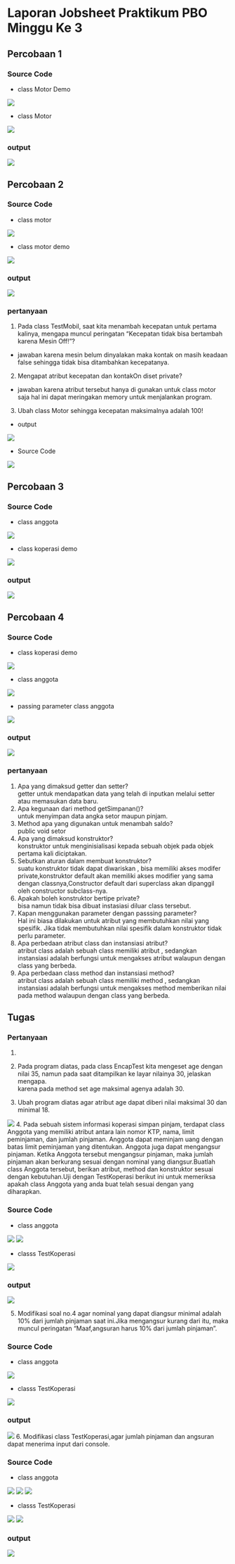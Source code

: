 # Laporan Jobsheet Praktikum PBO Minggu Ke 3

## Percobaan 1

### Source Code


- class Motor Demo


<img src="img/Screenshot (209).png">

- class Motor


<img src="img/Screenshot (210).png">

### output

<img src="img/Screenshot (211).png">

## Percobaan 2

### Source Code 

- class motor

<img src="img/Screenshot (212).png">

- class motor demo

<img src="img/Screenshot (213).png">

### output

<img src="img/Screenshot (214).png">

### pertanyaan 

1. Pada	class TestMobil, saat kita menambah kecepatan untuk pertama kalinya, mengapa muncul	peringatan	“Kecepatan tidak bisa bertambah karena Mesin Off!”?	

- jawaban 
karena mesin belum dinyalakan maka kontak on masih keadaan false sehingga tidak bisa ditambahkan kecepatanya.

2. Mengapat	atribut	kecepatan dan kontakOn diset private?

- jawaban 
karena atribut tersebut hanya di gunakan untuk class motor saja hal ini dapat meringakan memory untuk menjalankan program.
3. Ubah	class Motor sehingga kecepatan maksimalnya adalah 100!
- output 

<img src="img/Screenshot (224).png">

- Source Code

<img src="img/Screenshot (225).png">

## Percobaan 3

### Source Code

- class anggota

<img src="img/Screenshot (215).png">

- class koperasi demo

<img src="img/Screenshot (216).png">

### output

<img src="img/Screenshot (217).png">

## Percobaan 4

### Source Code

- class koperasi demo

<img src="img/Screenshot (218).png">

- class anggota

<img src="img/Screenshot (220).png">

- passing parameter class anggota

<img src="img/Screenshot (221).png">

### output

<img src="img/Screenshot (219).png">

### pertanyaan 

1. Apa yang	dimaksud getter	dan	setter?<br>
getter untuk mendapatkan data yang telah di inputkan melalui setter atau memasukan data baru.<br>
2. Apa kegunaan	dari method	getSimpanan()?<br>
untuk menyimpan data angka setor maupun pinjam.<br>
3. Method apa yang digunakan untuk menambah saldo?<br>
public void setor<br>
4. Apa yang dimaksud konstruktor?<br>
konstruktor untuk menginisialisasi kepada sebuah objek pada objek pertama kali diciptakan.<br>
5. Sebutkan	aturan dalam membuat konstruktor?<br>suatu konstruktor tidak dapat diwariskan , bisa memiliki akses modifer private,konstruktor default akan memiliki akses modifier yang sama dengan classnya,Constructor default dari superclass akan dipanggil oleh constructor subclass-nya.<br>
6.  Apakah boleh konstruktor bertipe private?<br>bisa namun tidak bisa dibuat instasiasi diluar class tersebut.<br>
7. Kapan menggunakan parameter dengan passsing parameter?<br> Hal ini biasa dilakukan untuk atribut yang membutuhkan nilai yang spesifik. Jika tidak membutuhkan nilai spesifik dalam konstruktor tidak perlu parameter.<br>
8. Apa perbedaan atribut class dan instansiasi	atribut?<br>atribut class adalah sebuah class memiliki atribut , sedangkan instansiasi adalah berfungsi untuk mengakses atribut walaupun dengan class yang berbeda.<br>
9. Apa perbedaan class method dan instansiasi method?<br>atribut class adalah sebuah class memiliki method , sedangkan instansiasi adalah berfungsi untuk mengakses method memberikan nilai pada method walaupun dengan class yang berbeda.<br>

## Tugas

### Pertanyaan 

1. 

2. Pada	program	diatas,	pada class EncapTest kita mengeset age dengan nilai 35,	namun pada saat ditampilkan	ke layar nilainya  30,	jelaskan mengapa.<br>
karena pada method set age maksimal agenya adalah 30.<br>
3. Ubah	program	diatas agar atribut age	dapat diberi nilai maksimal 30 dan minimal 18.<br>
<img src="img/Screenshot (226).png">
4. Pada	sebuah	sistem	informasi	koperasi	simpan	pinjam,	terdapat	class	Anggota	yang	memiliki	
atribut	antara	lain	nomor	KTP,	nama,	limit	peminjaman,	dan	jumlah	pinjaman.	Anggota	
dapat	meminjam	uang	dengan	batas	limit	peminjaman	yang	ditentukan.	Anggota	juga	dapat	
mengangsur	pinjaman.	Ketika	Anggota	tersebut	mengangsur	pinjaman,	maka	jumlah	
pinjaman akan berkurang sesuai dengan	nominal	yang diangsur.Buatlah class Anggota tersebut, berikan atribut, method dan konstruktor sesuai dengan kebutuhan.Uji dengan TestKoperasi berikut ini untuk memeriksa apakah class Anggota yang anda buat telah sesuai dengan yang diharapkan.

### Source Code

- class anggota

<img src="img/Screenshot (234).png">
<img src="img/Screenshot (235).png">

- classs TestKoperasi 

<img src="img/Screenshot (231).png">

### output 

<img src="img/Screenshot (230).png">

5. Modifikasi soal no.4 agar nominal	yang dapat diangsur minimal	adalah	10%	dari jumlah pinjaman saat ini.Jika mengangsur kurang dari itu, maka muncul	peringatan “Maaf,angsuran harus 10% dari jumlah pinjaman”.
### Source Code

- class anggota

<img src="img/Screenshot (229).png">

- classs TestKoperasi 

<img src="img/Screenshot (227).png">

### output 

<img src="img/Screenshot (228).png">
6. Modifikasi class TestKoperasi,agar jumlah pinjaman dan angsuran dapat menerima input dari console.

### Source Code

- class anggota

<img src="img/Screenshot (234).png">
<img src="img/Screenshot (235).png">
<img src="img/Screenshot (236).png">

- classs TestKoperasi 

<img src="img/Screenshot (237).png">
<img src="img/Screenshot (238).png">

### output

<img src="img/Screenshot (239).png">


